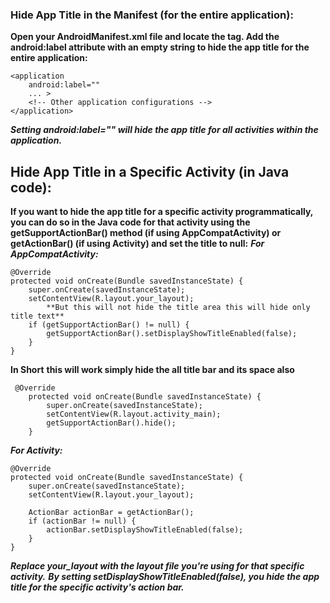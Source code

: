 ### Hide App Title in the Manifest (for the entire application):

**Open your AndroidManifest.xml file and locate the <application> tag. Add the android:label attribute with an empty string to hide the app title for the entire application:**

```
<application
    android:label=""
    ... >
    <!-- Other application configurations -->
</application>

```

***Setting android:label="" will hide the app title for all activities within the application.***

## Hide App Title in a Specific Activity (in Java code):

**If you want to hide the app title for a specific activity programmatically, you can do so in the Java code for that activity using the getSupportActionBar() method (if using AppCompatActivity) or getActionBar() (if using Activity) and set the title to null:**
***For AppCompatActivity:***
```
@Override
protected void onCreate(Bundle savedInstanceState) {
    super.onCreate(savedInstanceState);
    setContentView(R.layout.your_layout);
        **But this will not hide the title area this will hide only title text**
    if (getSupportActionBar() != null) {
        getSupportActionBar().setDisplayShowTitleEnabled(false);
    }
}
```

**In Short** 
**this will work simply hide the all title bar and its space also**
```
 @Override
    protected void onCreate(Bundle savedInstanceState) {
        super.onCreate(savedInstanceState);
        setContentView(R.layout.activity_main);
        getSupportActionBar().hide();
    }
```

***For Activity:***
```
@Override
protected void onCreate(Bundle savedInstanceState) {
    super.onCreate(savedInstanceState);
    setContentView(R.layout.your_layout);

    ActionBar actionBar = getActionBar();
    if (actionBar != null) {
        actionBar.setDisplayShowTitleEnabled(false);
    }
}
```
***Replace your_layout with the layout file you're using for that specific activity.***
***By setting setDisplayShowTitleEnabled(false), you hide the app title for the specific activity's action bar.***
